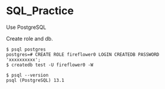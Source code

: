 # SQL_Practice

Use PostgreSQL

Create role and db.

```
$ psql postgres
postgres=# CREATE ROLE fireflower0 LOGIN CREATEDB PASSWORD 'xxxxxxxxxx';
$ createdb test -U fireflower0 -W
```

```
$ psql --version                         
psql (PostgreSQL) 13.1
```
